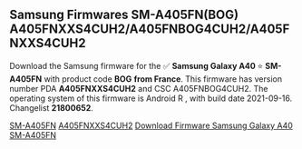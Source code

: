 <h2>Samsung Firmwares SM-A405FN(BOG) A405FNXXS4CUH2/A405FNBOG4CUH2/A405FNXXS4CUH2</h2>
Download the Samsung firmware for the ✅ <strong>Samsung Galaxy A40 </strong> ⭐ <strong>SM-A405FN</strong> with product code <strong>BOG</strong> <strong> from France</strong>. This firmware has version number PDA <strong>A405FNXXS4CUH2</strong> and CSC A405FNBOG4CUH2. The operating system of this firmware is Android R , with build date 2021-09-16. Changelist <strong>21800652</strong>.


[SM-A405FN](https://samfirm.shop/samsung/model/SM-A405FN)
[A405FNXXS4CUH2](https://samfirm.shop/samsung/pda/A405FNXXS4CUH2)
[Download Firmware Samsung Galaxy A40 SM-A405FN](https://samfirm.shop/samsung/firmware/458273)

